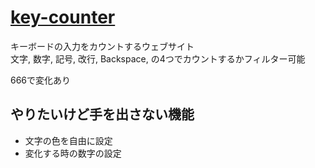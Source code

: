 # [key-counter](https://wswsans.github.io/key-counter/)
キーボードの入力をカウントするウェブサイト<br>
文字, 数字, 記号, 改行, Backspace, の4つでカウントするかフィルター可能

666で変化あり

## やりたいけど手を出さない機能
* 文字の色を自由に設定
* 変化する時の数字の設定
